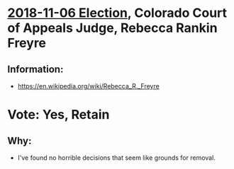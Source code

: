 # [2018-11-06 Election](../README.md), Colorado Court of Appeals Judge, Rebecca Rankin Freyre

## Information:

* https://en.wikipedia.org/wiki/Rebecca_R._Freyre

# Vote: Yes, Retain

## Why:

* I've found no horrible decisions that seem like grounds for removal.
